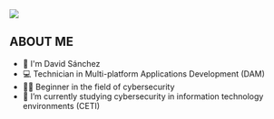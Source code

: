 <img src="https://imgur.com/PGBECbO.png">

## ABOUT ME

- 👦 I'm David Sánchez
- 💻 Technician in Multi-platform Applications Development (DAM)
- 👨‍💻​ Beginner in the field of cybersecurity
- 🌱 I’m currently studying cybersecurity in information technology environments (CETI)
